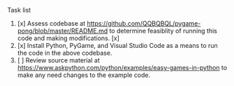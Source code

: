 Task list
1. [x] Assess codebase at https://github.com/QQBQBQL/pygame-pong/blob/master/README.md to determine feasiblity of running this code and making modifications. [x]
2. [x] Install Python, PyGame, and Visual Studio Code as a means to run the code in the above codebase. 
3. [ ] Review source material at https://www.askpython.com/python/examples/easy-games-in-python to make any need changes to the example code. 
